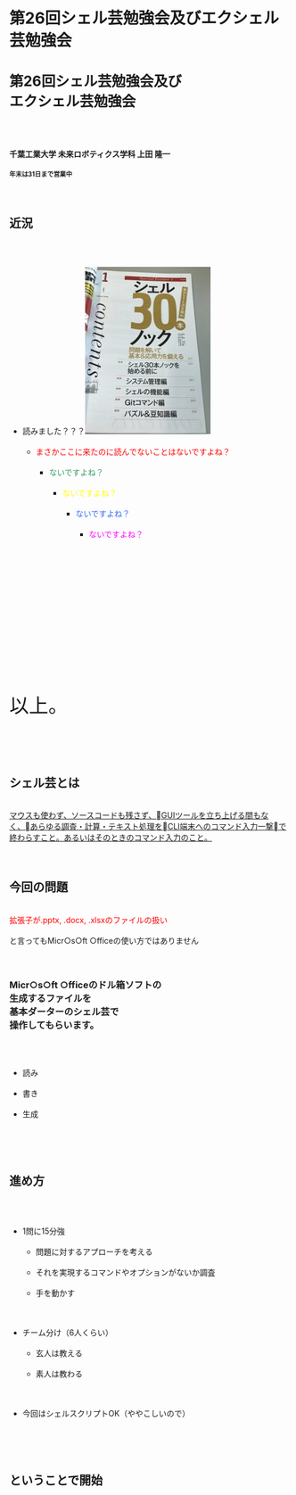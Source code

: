 # 第26回シェル芸勉強会及びエクシェル芸勉強会
<h1 style="font-size: 180%;">第26回シェル芸勉強会及び<br />
エクシェル芸勉強会</h1><br />
&nbsp;<br />
<br />
<strong>千葉工業大学 未来ロボティクス学科 上田 隆一</strong><br />
<br />
<strong style="font-size: 80%;">年末は31日まで営業中</strong><br />
<br />
<!--nextpage--><br />
<h2>近況</h2><br />
<ul><br />
 	<li>読みました？？？<a href="2016-12-19-09.34.25-e1482488658571.jpg"><img class="aligncenter wp-image-9207 size-medium" src="2016-12-19-09.34.25-e1482488658571-225x300.jpg" width="225" height="300" /></a><br />
<ul><br />
 	<li><span style="color: #ff0000;">まさかここに来たのに読んでないことはないですよね？</span><br />
<ul><br />
 	<li><span style="color: #339966;">ないですよね？</span><br />
<ul><br />
 	<li><span style="color: #ffff00;">ないですよね？</span><br />
<ul><br />
 	<li><span style="color: #3366ff;">ないですよね？</span><br />
<ul><br />
 	<li><span style="color: #ff00ff;">ないですよね？</span></li><br />
</ul><br />
</li><br />
</ul><br />
</li><br />
</ul><br />
</li><br />
</ul><br />
</li><br />
</ul><br />
</li><br />
</ul><br />
<!--nextpage--><br />
<p style="font-size: 250%;">以上。</p><br />
<!--nextpage--><br />
<h2>シェル芸とは</h2><br />
<a href="https://blog.ueda.asia/?page_id=1434" target="_blank">マウスも使わず、ソースコードも残さず、GUIツールを立ち上げる間もなく、あらゆる調査・計算・テキスト処理をCLI端末へのコマンド入力一撃で終わらすこと。あるいはそのときのコマンド入力のこと。</a><br />
<br />
<!--nextpage--><br />
<h2>今回の問題</h2><br />
<span style="color: #ff0000;">拡張子が.pptx, .docx, .xlsxのファイルの扱い</span><br />
<br />
と言ってもMicr○s○ft ○fficeの使い方ではありません<br />
<br />
<!--nextpage--><br />
<h3>Micr○s○ft ○fficeのドル箱ソフトの<br />
生成するファイルを<br />
基本ダーターのシェル芸で<br />
操作してもらいます。</h3><br />
<ul><br />
 	<li>読み</li><br />
 	<li>書き</li><br />
 	<li>生成</li><br />
</ul><br />
<!--nextpage--><br />
<h2>進め方</h2><br />
<ul><br />
 	<li>1問に15分強<br />
<ul><br />
 	<li>問題に対するアプローチを考える</li><br />
 	<li>それを実現するコマンドやオプションがないか調査</li><br />
 	<li>手を動かす</li><br />
</ul><br />
</li><br />
 	<li>チーム分け（6人くらい）<br />
<ul><br />
 	<li>玄人は教える</li><br />
 	<li>素人は教わる</li><br />
</ul><br />
</li><br />
 	<li>今回はシェルスクリプトOK（ややこしいので）</li><br />
</ul><br />
<!--nextpage--><br />
<h2>ということで開始</h2>
